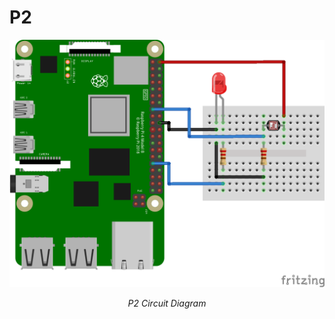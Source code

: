 # P2
<p align = "center">
  <img src = "../Assets/P2.png" width = 640>
</p>
<p align = "center">
  <em>P2 Circuit Diagram</em>
</p>
